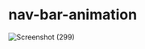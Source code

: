 # nav-bar-animation

![Screenshot (299)](https://user-images.githubusercontent.com/83846852/150271095-06f948bf-2834-4adb-b170-a505df60b70d.png)
